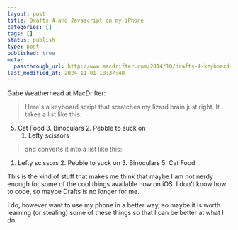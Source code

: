 ```yaml
---
layout: post
title: Drafts 4 and Javascript on my iPhone
categories: []
tags: []
status: publish
type: post
published: true
meta:
  passthrough_url: http://www.macdrifter.com/2014/10/drafts-4-keyboard-scripts.html
last_modified_at: 2024-11-01 18:37:48
---
```


Gabe Weatherhead at MacDrifter:


>Here's a keyboard script that scratches my lizard brain just right. It takes a list like this:



5. Cat Food
    3. Binoculars
    2. Pebble to suck on
    1. Lefty scissors


>and converts it into a list like this:



1. Lefty scissors
    2. Pebble to suck on
    3. Binoculars
    5. Cat Food


This is the kind of stuff that makes me think that maybe I am not nerdy enough for some of the cool things available now on iOS. I don't know how to code, so maybe Drafts is no longer for me.


I do, however want to use my phone in a better way, so maybe it is worth learning (or stealing) some of these things so that I can be better at what I do.
